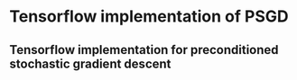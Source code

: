 # Tensorflow implementation of PSGD

## Tensorflow implementation for preconditioned stochastic gradient descent 
